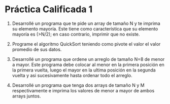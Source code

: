 # Práctica Calificada 1

1. Desarrollé un programa que te pide un array de tamaño N y te imprima su elemento mayoría. Este tiene como característica que su elemento mayoría es (>N/2); en caso contrario, imprimir que no existe.

2. Programe el algoritmo QuickSort teniendo como pivote el valor el valor promedio de sus datos.

3. Desarrollé un programa que ordene un arreglo de tamaño N=8 de menor a mayor. Este programa debe colocar al menor en la primera posición en la primera vuelta, luego el mayor en la ultima posición en la segunda vuelta y asi sucesivamente hasta ordenar todo el arreglo.

4. Desarrollé un programa que tenga dos arrays de tamaño N y M respectivamente e imprima los valores de menor a mayor de ambos arrays juntos. 
